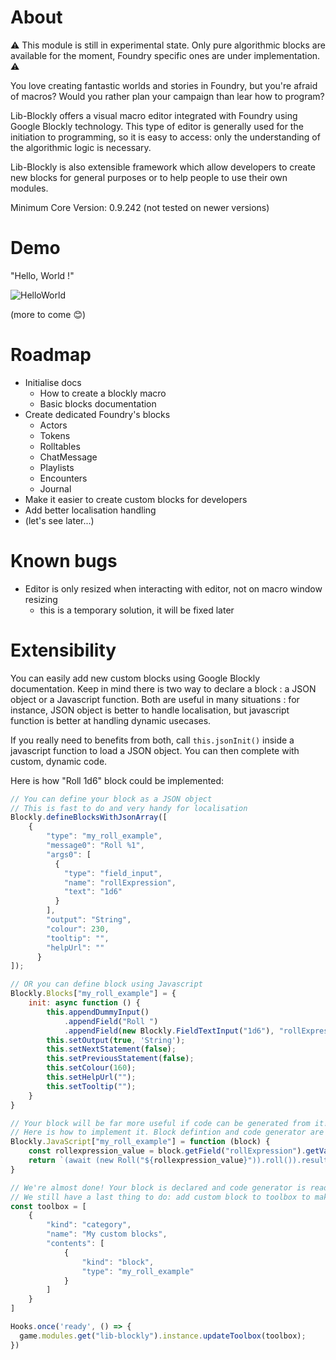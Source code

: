 # About

 :warning: This module is still in experimental state. Only pure algorithmic blocks are available for the moment, Foundry specific ones are under implementation.  :warning:

You love creating fantastic worlds and stories in Foundry, but you're afraid of macros? Would you rather plan your campaign than lear how to program? 

Lib-Blockly offers a visual macro editor integrated with Foundry using Google Blockly technology. This type of editor is generally used for the initiation to programming, so it is easy to access: only the understanding of the algorithmic logic is necessary.

Lib-Blockly is also extensible framework which allow developers to create new blocks for general purposes or to help people to use their own modules.

Minimum Core Version: 0.9.242 (not tested on newer versions)

# Demo

"Hello, World !"

![HelloWorld](https://user-images.githubusercontent.com/1334405/170825801-e54456d6-5bea-4874-a5de-b670f1a79a03.gif)

(more to come :blush:)

# Roadmap
  * Initialise docs
    * How to create a blockly macro
    * Basic blocks documentation  
  * Create dedicated Foundry's blocks
    * Actors
    * Tokens
    * Rolltables
    * ChatMessage
    * Playlists
    * Encounters
    * Journal  
  * Make it easier to create custom blocks for developers  
  * Add better localisation handling  
  * (let's see later...)

# Known bugs
  * Editor is only resized when interacting with editor, not on macro window resizing
    * this is a temporary solution, it will be fixed later  

# Extensibility

You can easily add new custom blocks using Google Blockly documentation. Keep in mind there is two way to declare a block : a JSON object or a Javascript function. Both are useful in many situations : for instance, JSON object is better to handle localisation, but javascript function is better at handling dynamic usecases.

If you really need to benefits from both, call `this.jsonInit()` inside a javascript function to load a JSON object. You can then complete with custom, dynamic code.

Here is how "Roll 1d6" block could be implemented:
```javascript
// You can define your block as a JSON object
// This is fast to do and very handy for localisation
Blockly.defineBlocksWithJsonArray([
    {
        "type": "my_roll_example",
        "message0": "Roll %1",
        "args0": [
          {
            "type": "field_input",
            "name": "rollExpression",
            "text": "1d6"
          }
        ],
        "output": "String",
        "colour": 230,
        "tooltip": "",
        "helpUrl": ""
      }
]);

// OR you can define block using Javascript
Blockly.Blocks["my_roll_example"] = {
    init: async function () {
        this.appendDummyInput()
            .appendField("Roll ")
            .appendField(new Blockly.FieldTextInput("1d6"), "rollExpression");
        this.setOutput(true, 'String');
        this.setNextStatement(false);
        this.setPreviousStatement(false);
        this.setColour(160);
        this.setHelpUrl("");
        this.setTooltip("");
    }
}

// Your block will be far more useful if code can be generated from it!
// Here is how to implement it. Block defintion and code generator are linked using the 'type' key.
Blockly.JavaScript["my_roll_example"] = function (block) {
    const rollexpression_value = block.getField("rollExpression").getValue();
    return `(await (new Roll("${rollexpression_value}")).roll()).result`;
}

// We're almost done! Your block is declared and code generator is ready.
// We still have a last thing to do: add custom block to toolbox to make it usable!
const toolbox = [
    {
        "kind": "category",
        "name": "My custom blocks",
        "contents": [
            {
                "kind": "block",
                "type": "my_roll_example"
            }
        ]
    }
]

Hooks.once('ready', () => {
  game.modules.get("lib-blockly").instance.updateToolbox(toolbox);
})

```
